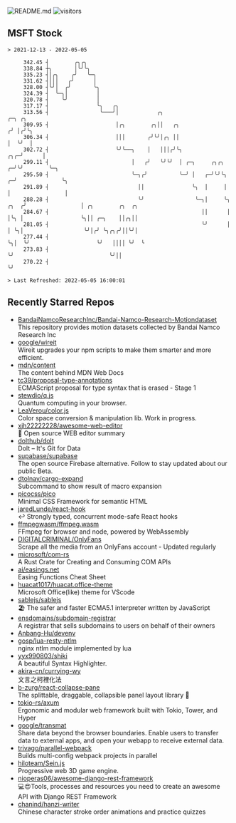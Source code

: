 ![README.md](https://github.com/Gerhut/Gerhut/workflows/README.md/badge.svg)
![visitors](https://visitors.vercel.app/Gerhut/Gerhut?token=8cf69d1f6813d272ef062726b6070c9be4ff72038cfe5a7ded7384a8da65d866)

## MSFT Stock

```
> 2021-12-13 - 2022-05-05

     342.45 ┤        ╭╮╭╮                                                                                        
     338.84 ┼╮       │╰╯╰╮                                                                                       
     335.23 ┤│╭╮    ╭╯   ╰─╮                                                                                     
     331.62 ┤│││   ╭╯      │                                                                                     
     328.00 ┤╰╯│  ╭╯       ╰╮                                                                                    
     324.39 ┤  ╰─╮│         │                                                                                    
     320.78 ┤    ╰╯         │                                                                                    
     317.17 ┤               ╰╮   ╭╮                                                                              
     313.56 ┤                ╰───╯│            ╭╮                                    ╭─╮ ╭╮                      
     309.95 ┤                     │╭╮        ╭╮││   ╭╮                              ╭╯ │╭╯╰╮                     
     306.34 ┤                     │││       ╭╯╰╯│╭╮ ││                              │  ╰╯  │                     
     302.72 ┤                     ╰╯╰──╮    │   │││╭╯╰╮                         ╭╮╭─╯      │                     
     299.11 ┤                          │   ╭╯   ╰╯╰╯  │ ╭─╮     ╭╮╭╮          ╭─╯╰╯        ╰─╮                   
     295.50 ┤                          ╰─╮╭╯          ╰─╯ │   ╭─╯╰╯╰╮       ╭─╯              ╰╮                  
     291.89 ┤                            ││               ╰╮  │     │       │                 │                  
     288.28 ┤                            ╰╯                ╰─╮│     ╰╮ ╭╮  ╭╯                 │ ╭╮        ╭╮  ╭╮ 
     284.67 ┤                                                ││      │ │╰╮ │                  ╰╮││ ╭─╮    ││╭╮││ 
     281.05 ┤                                                ╰╯      │ │ ╰╮│                   ╰╯│╭╯ ╰╮╭╮╭╯││╰╯│ 
     277.44 ┤                                                        ╰╮│  ╰╯                     ╰╯   ││││ ╰╯  ╰ 
     273.83 ┤                                                         ╰╯                              ╰╯││       
     270.22 ┤                                                                                           ╰╯       

> Last Refreshed: 2022-05-05 16:00:01
```

## Recently Starred Repos

- [BandaiNamcoResearchInc/Bandai-Namco-Research-Motiondataset](https://github.com/BandaiNamcoResearchInc/Bandai-Namco-Research-Motiondataset)  
  This repository provides motion datasets collected by Bandai Namco Research Inc
- [google/wireit](https://github.com/google/wireit)  
  Wireit upgrades your npm scripts to make them smarter and more efficient.
- [mdn/content](https://github.com/mdn/content)  
  The content behind MDN Web Docs
- [tc39/proposal-type-annotations](https://github.com/tc39/proposal-type-annotations)  
  ECMAScript proposal for type syntax that is erased - Stage 1
- [stewdio/q.js](https://github.com/stewdio/q.js)  
  Quantum computing in your browser.
- [LeaVerou/color.js](https://github.com/LeaVerou/color.js)  
  Color space conversion & manipulation lib. Work in progress.
- [xjh22222228/awesome-web-editor](https://github.com/xjh22222228/awesome-web-editor)  
  🔨  Open source WEB editor summary
- [dolthub/dolt](https://github.com/dolthub/dolt)  
  Dolt – It's Git for Data
- [supabase/supabase](https://github.com/supabase/supabase)  
  The open source Firebase alternative. Follow to stay updated about our public Beta.
- [dtolnay/cargo-expand](https://github.com/dtolnay/cargo-expand)  
  Subcommand to show result of macro expansion
- [picocss/pico](https://github.com/picocss/pico)  
  Minimal CSS Framework for semantic HTML
- [jaredLunde/react-hook](https://github.com/jaredLunde/react-hook)  
  ↩ Strongly typed, concurrent mode-safe React hooks
- [ffmpegwasm/ffmpeg.wasm](https://github.com/ffmpegwasm/ffmpeg.wasm)  
  FFmpeg for browser and node, powered by WebAssembly
- [DIGITALCRIMINAL/OnlyFans](https://github.com/DIGITALCRIMINAL/OnlyFans)  
  Scrape all the media from an OnlyFans account - Updated regularly
- [microsoft/com-rs](https://github.com/microsoft/com-rs)  
  A Rust Crate for Creating and Consuming COM APIs
- [ai/easings.net](https://github.com/ai/easings.net)  
  Easing Functions Cheat Sheet
- [huacat1017/huacat.office-theme](https://github.com/huacat1017/huacat.office-theme)  
  Microsoft Office(like) theme for VScode
- [sablejs/sablejs](https://github.com/sablejs/sablejs)  
  🏖️ The safer and faster ECMA5.1 interpreter written by JavaScript
- [ensdomains/subdomain-registrar](https://github.com/ensdomains/subdomain-registrar)  
  A registrar that sells subdomains to users on behalf of their owners
- [Anbang-Hu/devenv](https://github.com/Anbang-Hu/devenv)  
- [gosp/lua-resty-ntlm](https://github.com/gosp/lua-resty-ntlm)  
  nginx ntlm module implemented by lua
- [yyx990803/shiki](https://github.com/yyx990803/shiki)  
  A beautiful Syntax Highlighter.
- [akira-cn/currying-wy](https://github.com/akira-cn/currying-wy)  
  文言之柯裡化法
- [b-zurg/react-collapse-pane](https://github.com/b-zurg/react-collapse-pane)  
  The splittable, draggable, collapsible panel layout library 🎉
- [tokio-rs/axum](https://github.com/tokio-rs/axum)  
  Ergonomic and modular web framework built with Tokio, Tower, and Hyper
- [google/transmat](https://github.com/google/transmat)  
  Share data beyond the browser boundaries. Enable users to transfer data to external apps, and open your webapp to receive external data.
- [trivago/parallel-webpack](https://github.com/trivago/parallel-webpack)  
  Builds multi-config webpack projects in parallel
- [hiloteam/Sein.js](https://github.com/hiloteam/Sein.js)  
  Progressive web 3D game engine.
- [nioperas06/awesome-django-rest-framework](https://github.com/nioperas06/awesome-django-rest-framework)  
   💻😍Tools, processes and resources you need to create an awesome API with Django REST Framework
- [chanind/hanzi-writer](https://github.com/chanind/hanzi-writer)  
  Chinese character stroke order animations and practice quizzes
